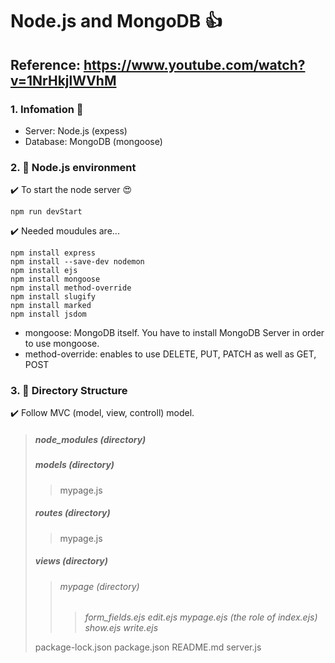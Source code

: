 ﻿# Node.js and MongoDB :thumbsup:

## Reference: https://www.youtube.com/watch?v=1NrHkjlWVhM

### 1. **Infomation :eyes:**

- Server: Node.js (expess)
- Database: MongoDB (mongoose)

### 2. **:star2: Node.js environment**

:heavy_check_mark: To start the node server :heart_eyes:

```
npm run devStart
```

:heavy_check_mark: Needed moudules are...

```
npm install express
npm install --save-dev nodemon
npm install ejs
npm install mongoose
npm install method-override
npm install slugify
npm install marked
npm install jsdom
```

- mongoose: MongoDB itself. You have to install MongoDB Server in order to use mongoose.
- method-override: enables to use DELETE, PUT, PATCH as well as GET, POST

### 3. **:file_folder: Directory Structure**

:heavy_check_mark: Follow MVC (model, view, controll) model.

> ##### node_modules (directory)
>
> ##### models (directory)
>
> > mypage.js
>
> ##### routes (directory)
>
> > mypage.js
>
> ##### views (directory)
>
> > ###### mypage (directory)
> >
> > > _form_fields.ejs
> > > edit.ejs
> > > mypage.ejs (the role of index.ejs)
> > > show.ejs
> > > write.ejs_
>
> package-lock.json
> package.json
> README.md
> server.js
